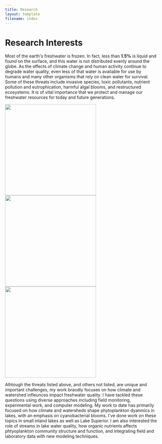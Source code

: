 ```yaml
---
title: Research
layout: template
filename: index
--- 
```


# Research Interests

Most of the earth's freshwater is frozen. In fact, less than **1.5%** is liquid and found on the surface, and this water is not distributed evenly around the globe. As the effects of climate change and human activity continue to degrade water quality, even less of that water is available for use by humans and many other organisms that rely on clean water for survival. Some of these threats include invasive species, toxic pollutants, nutrient pollution and eutrophication, harmful algal blooms, and restructured ecosystems. It is of vital importance that we protect and manage our freshwater resources for today and future generations. 

<img src="https://user-images.githubusercontent.com/51453715/131422040-572445c0-7959-4753-97bb-a65a56d44f56.JPG" height=300> <img src="https://user-images.githubusercontent.com/51453715/131422953-d748acb2-5ccc-4944-883d-376dad03dc0f.JPEG" height=300> <img src="https://user-images.githubusercontent.com/51453715/131422629-ea191347-809e-4325-b863-7ae39ffe65f8.JPG" height=300>



Alhtough the threats listed above, and others not listed, are unique and important challenges, my work braodly focuses on how climate and watershed infleunces impact freshwater quality. I have tackled these questions using diverse approaches including field monitoring, experimental work, and computer modeling. My work to date has primarily focused on how climate and watersheds shape phytoplankton dyanmics in lakes, with an emphasis on cyanobacterial blooms. I've done work on these topics in small inland lakes as well as Lake Superior. I am also interested the role of streams in lake water quality, how organic nutrients affects phtyoplankton community structure and function, and integrating field and laboratory data with new modeling techniques. 



